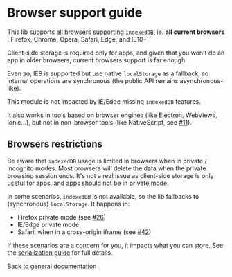 # Browser support guide

This lib supports [all browsers supporting `indexedDB`](http://caniuse.com/#feat=indexeddb), ie. **all current browsers** :
Firefox, Chrome, Opera, Safari, Edge, and IE10+.

Client-side storage is required only for apps, and given that you won't do an app in older browsers,
current browsers support is far enough.

Even so, IE9 is supported but use native `localStorage` as a fallback, 
so internal operations are synchronous (the public API remains asynchronous-like).

This module is not impacted by IE/Edge missing `indexedDB` features.

It also works in tools based on browser engines (like Electron, WebViews, Ionic...),
but not in non-browser tools (like NativeScript, see
[#11](https://github.com/cyrilletuzi/angular-async-local-storage/issues/11)).

## Browsers restrictions

Be aware that `indexedDB` usage is limited in browsers when in private / incognito modes.
Most browsers will delete the data when the private browsing session ends. 
It's not a real issue as client-side storage is only useful for apps, and apps should not be in private mode.

In some scenarios, `indexedDB`  is not available, so the lib fallbacks to (synchronous) `localStorage`. It happens in:
- Firefox private mode (see [#26](https://github.com/cyrilletuzi/angular-async-local-storage/issues/26))
- IE/Edge private mode
- Safari, when in a cross-origin iframe (see
[#42](https://github.com/cyrilletuzi/angular-async-local-storage/issues/42))

If these scenarios are a concern for you, it impacts what you can store.
See the [serialization guide](./SERIALIZATION.md) for full details.

[Back to general documentation](../README.md)
